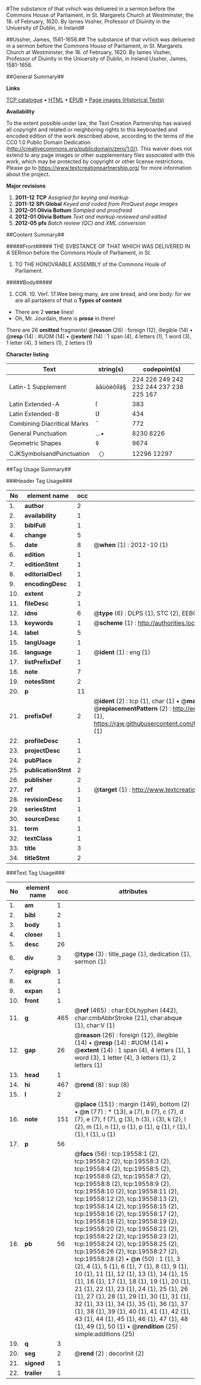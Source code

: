#The substance of that vvhich was deliuered in a sermon before the Commons House of Parliament, in St. Margarets Church at Westminster, the 18. of February, 1620. By Iames Vssher, Professor of Diuinity in the Uniuersity of Dublin, in Ireland#

##Ussher, James, 1581-1656.##
The substance of that vvhich was deliuered in a sermon before the Commons House of Parliament, in St. Margarets Church at Westminster, the 18. of February, 1620. By Iames Vssher, Professor of Diuinity in the Uniuersity of Dublin, in Ireland
Ussher, James, 1581-1656.

##General Summary##

**Links**

[TCP catalogue](http://www.ota.ox.ac.uk/tcp/)  • 
[HTML](http://tei.it.ox.ac.uk/tcp/Texts-HTML/free/A14/A14237.html)  • 
[EPUB](http://tei.it.ox.ac.uk/tcp/Texts-EPUB/free/A14/A14237.epub) • 
[Page images (Historical Texts)](https://historicaltexts.jisc.ac.uk/eebo-99854150e)

**Availability**

To the extent possible under law, the Text Creation Partnership has waived all copyright and related or neighboring rights to this keyboarded and encoded edition of the work described above, according to the terms of the CC0 1.0 Public Domain Dedication (http://creativecommons.org/publicdomain/zero/1.0/). This waiver does not extend to any page images or other supplementary files associated with this work, which may be protected by copyright or other license restrictions. Please go to https://www.textcreationpartnership.org/ for more information about the project.

**Major revisions**

1. __2011-12__ __TCP__ *Assigned for keying and markup*
1. __2011-12__ __SPi Global__ *Keyed and coded from ProQuest page images*
1. __2012-01__ __Olivia Bottum__ *Sampled and proofread*
1. __2012-01__ __Olivia Bottum__ *Text and markup reviewed and edited*
1. __2012-05__ __pfs__ *Batch review (QC) and XML conversion*

##Content Summary##

#####Front#####
THE SVBSTANCE OF THAT WHICH WAS DELIVERED IN A SERmon before the Commons Houſe of Parliament, in St.
1. TO THE HONOVRABLE ASSEMBLY of the Commons Houſe of Parliament.

#####Body#####
1. COR. 10. Verſ. 17.Wee being many, are one bread, and one body: for we are all partakers of that o
**Types of content**

  * There are 2 **verse** lines!
  * Oh, Mr. Jourdain, there is **prose** in there!

There are 26 **omitted** fragments! 
 @__reason__ (26) : foreign (12), illegible (14)  •  @__resp__ (14) : #UOM (14)  •  @__extent__ (14) : 1 span (4), 4 letters (1), 1 word (3), 1 letter (4), 3 letters (1), 2 letters (1)

**Character listing**


|Text|string(s)|codepoint(s)|
|---|---|---|
|Latin-1 Supplement|àâùòèôíîá§|224 226 249 242 232 244 237 238 225 167|
|Latin Extended-A|ſ|383|
|Latin Extended-B|Ʋ|434|
|Combining             Diacritical Marks|̄|772|
|General Punctuation|…•|8230 8226|
|Geometric Shapes|◊|9674|
|CJKSymbolsandPunctuation|〈〉|12296 12297|

##Tag Usage Summary##

###Header Tag Usage###

|No|element name|occ|attributes|
|---|---|---|---|
|1.|__author__|2||
|2.|__availability__|1||
|3.|__biblFull__|1||
|4.|__change__|5||
|5.|__date__|8| @__when__ (1) : 2012-10 (1)|
|6.|__edition__|1||
|7.|__editionStmt__|1||
|8.|__editorialDecl__|1||
|9.|__encodingDesc__|1||
|10.|__extent__|2||
|11.|__fileDesc__|1||
|12.|__idno__|6| @__type__ (6) : DLPS (1), STC (2), EEBO-CITATION (1), PROQUEST (1), VID (1)|
|13.|__keywords__|1| @__scheme__ (1) : http://authorities.loc.gov/ (1)|
|14.|__label__|5||
|15.|__langUsage__|1||
|16.|__language__|1| @__ident__ (1) : eng (1)|
|17.|__listPrefixDef__|1||
|18.|__note__|7||
|19.|__notesStmt__|2||
|20.|__p__|11||
|21.|__prefixDef__|2| @__ident__ (2) : tcp (1), char (1)  •  @__matchPattern__ (2) : ([0-9\-]+):([0-9IVX]+) (1), (.+) (1)  •  @__replacementPattern__ (2) : http://eebo.chadwyck.com/downloadtiff?vid=$1&page=$2 (1), https://raw.githubusercontent.com/textcreationpartnership/Texts/master/tcpchars.xml#$1 (1)|
|22.|__profileDesc__|1||
|23.|__projectDesc__|1||
|24.|__pubPlace__|2||
|25.|__publicationStmt__|2||
|26.|__publisher__|2||
|27.|__ref__|1| @__target__ (1) : http://www.textcreationpartnership.org/docs/. (1)|
|28.|__revisionDesc__|1||
|29.|__seriesStmt__|1||
|30.|__sourceDesc__|1||
|31.|__term__|1||
|32.|__textClass__|1||
|33.|__title__|3||
|34.|__titleStmt__|2||


###Text Tag Usage###

|No|element name|occ|attributes|
|---|---|---|---|
|1.|__am__|1||
|2.|__bibl__|2||
|3.|__body__|1||
|4.|__closer__|1||
|5.|__desc__|26||
|6.|__div__|3| @__type__ (3) : title_page (1), dedication (1), sermon (1)|
|7.|__epigraph__|1||
|8.|__ex__|1||
|9.|__expan__|1||
|10.|__front__|1||
|11.|__g__|465| @__ref__ (465) : char:EOLhyphen (442), char:cmbAbbrStroke (21), char:abque (1), char:V (1)|
|12.|__gap__|26| @__reason__ (26) : foreign (12), illegible (14)  •  @__resp__ (14) : #UOM (14)  •  @__extent__ (14) : 1 span (4), 4 letters (1), 1 word (3), 1 letter (4), 3 letters (1), 2 letters (1)|
|13.|__head__|1||
|14.|__hi__|467| @__rend__ (8) : sup (8)|
|15.|__l__|2||
|16.|__note__|151| @__place__ (151) : margin (149), bottom (2)  •  @__n__ (77) : * (13), a (7), b (7), c (7), d (7), e (7), f (7), g (3), h (3), i (3), k (2), l (2), m (1), n (1), o (1), p (1), q (1), r (1), ſ (1), t (1), u (1)|
|17.|__p__|56||
|18.|__pb__|56| @__facs__ (56) : tcp:19558:1 (2), tcp:19558:2 (2), tcp:19558:3 (2), tcp:19558:4 (2), tcp:19558:5 (2), tcp:19558:6 (2), tcp:19558:7 (2), tcp:19558:8 (2), tcp:19558:9 (2), tcp:19558:10 (2), tcp:19558:11 (2), tcp:19558:12 (2), tcp:19558:13 (2), tcp:19558:14 (2), tcp:19558:15 (2), tcp:19558:16 (2), tcp:19558:17 (2), tcp:19558:18 (2), tcp:19558:19 (2), tcp:19558:20 (2), tcp:19558:21 (2), tcp:19558:22 (2), tcp:19558:23 (2), tcp:19558:24 (2), tcp:19558:25 (2), tcp:19558:26 (2), tcp:19558:27 (2), tcp:19558:28 (2)  •  @__n__ (50) : 1 (1), 3 (2), 4 (1), 5 (1), 6 (1), 7 (1), 8 (1), 9 (1), 10 (1), 11 (1), 12 (1), 13 (1), 14 (1), 15 (1), 16 (1), 17 (1), 18 (1), 19 (1), 20 (1), 21 (1), 22 (1), 23 (1), 24 (1), 25 (1), 26 (1), 27 (1), 28 (1), 29 (1), 30 (1), 31 (1), 32 (1), 33 (1), 34 (1), 35 (1), 36 (1), 37 (1), 38 (1), 39 (1), 40 (1), 41 (1), 42 (1), 43 (1), 44 (1), 45 (1), 46 (1), 47 (1), 48 (1), 49 (1), 50 (1)  •  @__rendition__ (25) : simple:additions (25)|
|19.|__q__|3||
|20.|__seg__|2| @__rend__ (2) : decorInit (2)|
|21.|__signed__|1||
|22.|__trailer__|1||

